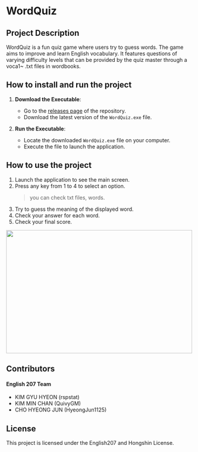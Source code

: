 # WordQuiz

## Project Description
WordQuiz is a fun quiz game where users try to guess words. The game aims to improve and learn English vocabulary. It features questions of varying difficulty levels that can be provided by the quiz master through a voca1~ .txt files in wordbooks.

## How to install and run the project
1. **Download the Executable**:
    - Go to the [releases page](https://github.com/rspstat/WordQuiz/releases) of the repository.
    - Download the latest version of the `WordQuiz.exe` file.

2. **Run the Executable**:
    - Locate the downloaded `WordQuiz.exe` file on your computer.
    - Execute the file to launch the application.

## How to use the project
1. Launch the application to see the main screen.
2. Press any key from 1 to 4 to select an option.
   > you can check txt files, words.
4. Try to guess the meaning of the displayed word.
5. Check your answer for each word.
6. Check your final score.

<img src="https://github.com/rspstat/WordQuiz/blob/main/WordQuiz.gif?raw=true" width="500" height="331"/>

## Contributors
#### English 207 Team
- KIM GYU HYEON (rspstat)
- KIM MIN CHAN (QuivyGM)
- CHO HYEONG JUN (HyeongJun1125)

## License
This project is licensed under the English207 and Hongshin License.
